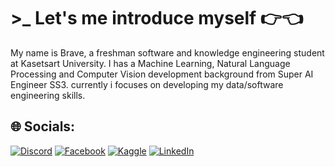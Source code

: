 # >_ Let's me introduce myself 👉👈
My name is Brave, a freshman software and knowledge engineering student at Kasetsart University. I has a Machine Learning, Natural Language Processing and Computer Vision development background from Super AI Engineer SS3. currently i focuses on developing my data/software engineering skills.

## 🌐 Socials:
[![Discord](https://img.shields.io/badge/Discord-%237289DA.svg?logo=discord&logoColor=white)](https://discord.gg/brave2885) [![Facebook](https://img.shields.io/badge/Facebook-%231877F2.svg?logo=Facebook&logoColor=white)]([https://facebook.com/KrittinSetdhavanich](https://web.facebook.com/profile.php?id=100028080111775)) [![Kaggle](https://img.shields.io/badge/Kaggle-035a7d?style=for-the-badge&logo=kaggle&logoColor=white)]([https://instagram.com/jjkrittin](https://www.kaggle.com/maewmeow)) [![LinkedIn](https://img.shields.io/badge/LinkedIn-%230077B5.svg?logo=linkedin&logoColor=white)]([https://linkedin.com/in/KrittinSetdhavanich](https://www.linkedin.com/in/patcharawat-piyapatapeekul)) 

<!--
**Dogoh48/Dogoh48** is a ✨ _special_ ✨ repository because its `README.md` (this file) appears on your GitHub profile.

Here are some ideas to get you started:

- 🔭 I’m currently working on ...
- 🌱 I’m currently learning ...
- 👯 I’m looking to collaborate on ...
- 🤔 I’m looking for help with ...
- 💬 Ask me about ...
- 📫 How to reach me: ...
- 😄 Pronouns: ...
- ⚡ Fun fact: ...
-->
